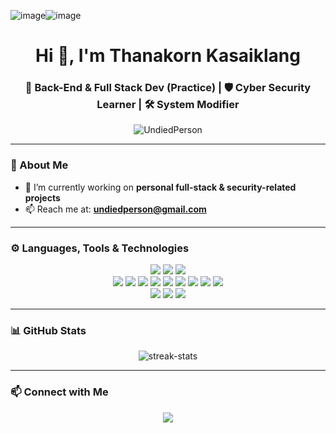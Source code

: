 ![image](https://github.com/user-attachments/assets/59ccd258-607c-4678-b4bc-26b3caf124a0)![image](https://github.com/user-attachments/assets/23278218-9bd0-47b9-97bb-d631375bc0e8)<h1 align="center">Hi 👋, I'm Thanakorn Kasaiklang</h1>
<h3 align="center">🔧 Back-End & Full Stack Dev (Practice) | 🛡️ Cyber Security Learner | 🛠️ System Modifier</h3>

<p align="center">
  <img src="https://komarev.com/ghpvc/?username=UndiedPerson&label=Profile%20views&color=0e75b6&style=flat" alt="UndiedPerson" />
</p>

---

### 🚀 About Me

- 🔭 I’m currently working on **personal full-stack & security-related projects**  
- 📫 Reach me at: **undiedperson@gmail.com**

---

### ⚙️ Languages, Tools & Technologies

<p align="center">
  <img src="https://img.icons8.com/?size=100&id=101665&format=png&color=000000" />
  <img src="https://img.icons8.com/?size=100&id=38792&format=png&color=000000" />
<!--   <img src="https://cdn.brandfetch.io/iddQCDuFIW/w/400/h/400/theme/dark/icon.png?c=1bxid64Mup7aczewSAYMX&t=1744345016328"> -->
<!--   <img src="https://https://www.flaticon.com/free-icon/xampp_5548401?term=xampp&page=1&origin=search&related_id=5548401"/> -->
  <img src="https://img.icons8.com/?size=100&id=90519&format=png&color=000000"/>
  <br/>
  <img src="https://img.icons8.com/?size=100&id=D2Hi2VkJSi33&format=png&color=000000/">
  <img src="https://img.icons8.com/?size=100&id=YjeKwnSQIBUq&format=png&color=000000"/>
  <img src="https://img.icons8.com/?size=100&id=13679&format=png&color=000000"/>
  <img src="https://img.icons8.com/?size=100&id=0FC8MqL9J16f&format=png&color=000000" />
  <img src="https://img.icons8.com/?size=100&id=Xf1sHBmY73hA&format=png&color=000000"/>
  <img src="https://img.icons8.com/?size=100&id=13441&format=png&color=000000"/>
  <img src="https://img.shields.io/badge/Java-007396?logo=java&logoColor=white" />
  <img src="https://img.shields.io/badge/C-00599C?logo=c&logoColor=white" />
  <img src="https://img.shields.io/badge/C%23-239120?logo=csharp&logoColor=white" />
  <br/>
  <img src="https://img.shields.io/badge/Vue.js-4FC08D?logo=vue.js&logoColor=white" />
  <img src="https://img.shields.io/badge/React-61DAFB?logo=react&logoColor=black" />
  <img src="https://img.shields.io/badge/MySQL-4479A1?logo=mysql&logoColor=white" />
</p>

---

### 📊 GitHub Stats

<p align="center">
  <img src="https://github-readme-streak-stats.herokuapp.com/?user=UndiedPerson&theme=radical" alt="streak-stats"/>
</p>

---

### 📫 Connect with Me

<p align="center">
  <a href="mailto:undiedperson@gmail.com"><img src="https://img.shields.io/badge/Gmail-EA4335?logo=gmail&logoColor=white" /></a>
<!--   <a href="https://linkedin.com/in/yourusername" target="_blank"><img src="https://img.shields.io/badge/LinkedIn-0A66C2?logo=linkedin&logoColor=white" /></a> -->
</p>
